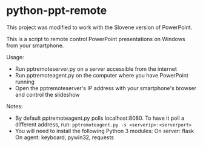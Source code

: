 # python-ppt-remote
This project was modified to work with the Slovene version of PowerPoint.

This is a script to remote control PowerPoint presentations on Windows from your smartphone. 

Usage:
 * Run pptremoteserver.py on a server accessible from the internet
 * Run pptremoteagent.py on the computer where you have PowerPoint running
 * Open the pptremoteserver's IP address with your smartphone's browser and control the slideshow

Notes:
  * By default pptremoteagent.py polls localhost:8080. To have it poll a different address, run:
      `pptremoteagent.py -s <serverip>:<serverport>`
 * You will need to install the following Python 3 modules:
      On server: flask
      On agent: keyboard, pywin32, requests
